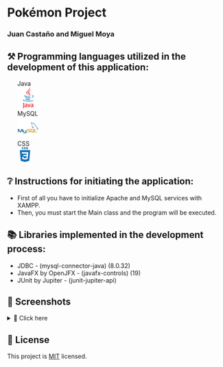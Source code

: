 # Pokémon Project
### Juan Castaño and Miguel Moya

## ⚒️ Programming languages utilized in the development of this application:
<ul style="list-style-type: none;">
  <li>Java 
    <br><img src="https://github.com/devicons/devicon/blob/master/icons/java/java-original-wordmark.svg" title="Java" alt="Java" width="50" height="50"/></li>
  <li>MySQL
    <br><img src="https://github.com/devicons/devicon/blob/master/icons/mysql/mysql-original-wordmark.svg" title="MySQL" alt="MySQL" width="50" height="50"/></li>
  <li>CSS 
    <br><img src="https://github.com/devicons/devicon/blob/master/icons/css3/css3-plain-wordmark.svg" title="CSS3" alt="CSS" width="35" height="35"/></li>
</ul>

## ❔ Instructions for initiating the application:
- First of all you have to initialize Apache and MySQL services with XAMPP.
- Then, you must start the Main class and the program will be executed.

## 📚 Libraries implemented in the development process: 
- JDBC - (mysql-connector-java) (8.0.32)
- JavaFX by OpenJFX - (javafx-controls) (19)
- JUnit by Jupiter - (junit-jupiter-api)

## 📸 Screenshots

<details>
    <summary>🚀 Click here</summary>
🔑 Login Screen

   ![Login](https://i.imgur.com/xdt30pF.jpg)

💻 Menu Screen

   ![Menu](https://i.imgur.com/M0WBxUQ.jpg)

🕵️‍♂️ Avatar Screen

   ![Avatar](https://i.imgur.com/cqAclJs.jpg)

📺 Pokedex Screen

   ![Pokedex](https://i.imgur.com/gQ2XvSt.jpg)
   
</details>

## 📝 License

This project is [MIT](LICENSE) licensed.

